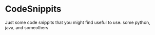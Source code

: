 # CodeSnippits
Just some code snippits that you might find useful to use. some python, java, and someothers
